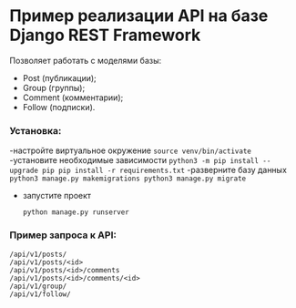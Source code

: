 # Пример реализации API на базе Django REST Framework

Позволяет работать с моделями базы:
- Post (публикации);
- Group (группы);
- Comment (комментарии);
- Follow (подписки).  

### Установка:
-настройте виртуальное окружение
    ```
    source venv/bin/activate
    ```
-установите необходимые зависимости
    ```
    python3 -m pip install --upgrade pip
    pip install -r requirements.txt
    ```
-разверните базу данных
    ```
    python3 manage.py makemigrations
    python3 manage.py migrate
    ```
- запустите проект
    ```
    python manage.py runserver
    ```


### Пример запроса к API:
```
/api/v1/posts/   
/api/v1/posts/<id>   
/api/v1/posts/<id>/comments 
/api/v1/posts/<id>/comments/<id>  
/api/v1/group/ 
/api/v1/follow/  